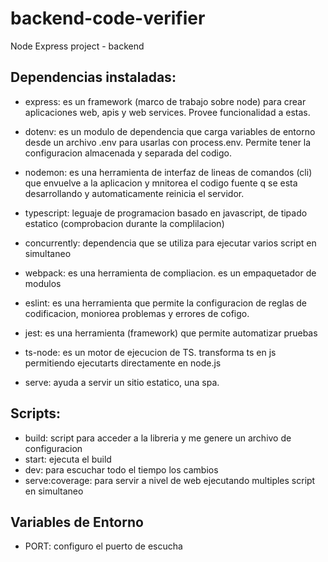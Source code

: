 # backend-code-verifier
Node Express project - backend

## Dependencias instaladas:
   - express: es un framework (marco de trabajo sobre node) para crear aplicaciones web, 
     apis y web services. Provee funcionalidad a estas.

   - dotenv: es un modulo de dependencia que carga variables de entorno desde un archivo  .env
     para usarlas con process.env. Permite tener la configuracion almacenada y separada del codigo.

   - nodemon: es una herramienta de interfaz de lineas de comandos  (cli) que envuelve a la aplicacion 
     y mnitorea el codigo fuente q se esta desarrollando y automaticamente reinicia el servidor.

   - typescript: leguaje de programacion basado en javascript, de tipado estatico (comprobacion durante la complilacion)

   - concurrently: dependencia que se utiliza para ejecutar varios script en simultaneo

   - webpack: es una herramienta de compliacion. es un empaquetador de modulos

   - eslint: es una herramienta que permite la configuracion de reglas de codificacion, moniorea problemas y errores de cofigo.

   - jest: es una herramienta (framework) que permite automatizar pruebas

   - ts-node: es un motor de ejecucion de TS. transforma ts en js permitiendo ejecutarts directamente en node.js

   - serve: ayuda a servir un sitio estatico, una spa.

## Scripts:
   - build: script para acceder a la libreria y me genere un archivo de configuracion
   - start: ejecuta el build 
   - dev: para escuchar todo el tiempo los cambios
   - serve:coverage: para servir a nivel de web ejecutando multiples script en simultaneo

## Variables de Entorno
   - PORT: configuro el puerto de escucha 



